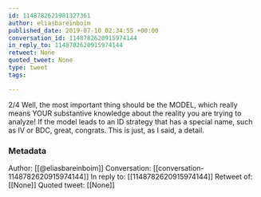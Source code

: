 ```yaml
---
id: 1148782621981327361
author: eliasbareinboim
published_date: 2019-07-10 02:34:55 +00:00
conversation_id: 1148782620915974144
in_reply_to: 1148782620915974144
retweet: None
quoted_tweet: None
type: tweet
tags:

---
```


2/4 Well, the most important thing should be the MODEL, which really means YOUR substantive knowledge about the reality you are trying to analyze! If the model leads to an ID strategy that has a special name, such as IV or BDC, great, congrats. This is just, as I said, a detail.

### Metadata

Author: [[@eliasbareinboim]]
Conversation: [[conversation-1148782620915974144]]
In reply to: [[1148782620915974144]]
Retweet of: [[None]]
Quoted tweet: [[None]]
